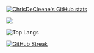 [![ChrisDeCleene's GitHub stats](https://github-readme-stats.vercel.app/api?username=ChrisDeCleene)](https://github.com/ChrisDeCleene/github-readme-stats)

![](https://komarev.com/ghpvc/?username=ChrisDeCleene)

![Top Langs](https://github-readme-stats.vercel.app/api/top-langs/?username=ChrisDeCleene&layout=compact&hide=html,css)

[![GitHub Streak](https://github-readme-streak-stats.herokuapp.com/?user=DenverCoder1)](https://git.io/streak-stats)
